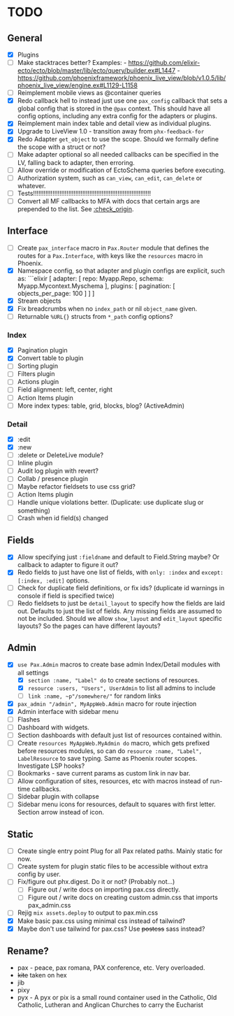 # TODO

## General
- [x] Plugins
- [ ] Make stacktraces better? Examples:
      - https://github.com/elixir-ecto/ecto/blob/master/lib/ecto/query/builder.ex#L1447
      - https://github.com/phoenixframework/phoenix_live_view/blob/v1.0.5/lib/phoenix_live_view/engine.ex#L1129-L1158
- [ ] Reimplement mobile views as @container queries
- [x] Redo callback hell to instead just use one `pax_config` callback that sets a global config that is stored in the
      `@pax` context. This should have all config options, including any extra config for the adapters or plugins.
- [x] Reimplement main index table and detail view as individual plugins.
- [x] Upgrade to LiveView 1.0 - transition away from `phx-feedback-for`
- [x] Redo Adapter `get_object` to use the scope. Should we formally define the scope with a struct or not?
- [ ] Make adapter optional so all needed callbacks can be specified in the LV, falling back to adapter, then erroring.
- [ ] Allow override or modification of EctoSchema queries before executing.
- [ ] Authorization system, such as `can_view`, `can_edit`, `can_delete` or whatever.
- [ ] Tests!!!!!!!!!!!!!!!!!!!!!!!!!!!!!!!!!!!!!!!!!!!!!!!!!!!!!!!!!!!!!!!!!!!
- [ ] Convert all MF callbacks to MFA with docs that certain args are prepended to the list. See
      [:check_origin](https://hexdocs.pm/phoenix/Phoenix.Endpoint.html#socket/3-common-configuration).

## Interface
- [ ] Create `pax_interface` macro in `Pax.Router` module that defines the routes for a `Pax.Interface`, with keys like
      the `resources` macro in Phoenix.
- [x] Namespace config, so that adapter and plugin configs are explicit, such as:
      ```elixir
      [
        adapter: [
            repo: Myapp.Repo,
            schema: Myapp.Mycontext.Myschema
        ],
        plugins: [
            pagination: [
                objects_per_page: 100
            ]
        ]
      ]
- [x] Stream objects
- [x] Fix breadcrumbs when no `index_path` or nil `object_name` given.
- [ ] Returnable `%URL{}` structs from `*_path` config options?

### Index
- [x] Pagination plugin
- [x] Convert table to plugin
- [ ] Sorting plugin
- [ ] Filters plugin
- [ ] Actions plugin
- [ ] Field alignment: left, center, right
- [ ] Action Items plugin
- [ ] More index types: table, grid, blocks, blog? (ActiveAdmin)

### Detail
- [x] :edit
- [x] :new
- [ ] :delete or DeleteLive module?
- [ ] Inline plugin
- [ ] Audit log plugin with revert?
- [ ] Collab / presence plugin
- [ ] Maybe refactor fieldsets to use css grid?
- [ ] Action Items plugin
- [ ] Handle unique violations better. (Duplicate: use duplicate slug or something)
- [ ] Crash when id field(s) changed

## Fields
- [x] Allow specifying just `:fieldname` and default to Field.String maybe? Or callback to adapter to figure it out?
- [x] Redo fields to just have one list of fields, with `only: :index` and `except: [:index, :edit]` options.
- [ ] Check for duplicate field definitions, or fix ids? (duplicate id warnings in console if field is specified twice)
- [ ] Redo fieldsets to just be `detail_layout` to specify how the fields are laid out. Defaults to just the list
      of fields. Any missing fields are assumed to not be included. Should we allow `show_layout` and `edit_layout`
      specific layouts? So the pages can have different layouts?

## Admin
- [x] `use Pax.Admin` macros to create base admin Index/Detail modules with all settings
    - [x] `section :name, "Label" do` to create sections of resources.
    - [x] `resource :users, "Users", UserAdmin` to list all admins to include
    - [ ] `link :name, ~p"/somewhere/"` for random links
- [x] `pax_admin "/admin", MyAppWeb.Admin` macro for route injection
- [x] Admin interface with sidebar menu
- [ ] Flashes
- [ ] Dashboard with widgets.
- [ ] Section dashboards with default just list of resources contained within.
- [ ] Create `resources MyAppWeb.MyAdmin do` macro, which gets prefixed before resources modules, so can do
      `resource :name, "Label", LabelResource` to save typing. Same as Phoenix router scopes. Investigate LSP hooks?
- [ ] Bookmarks - save current params as custom link in nav bar.
- [ ] Allow configuration of sites, resources, etc with macros instead of run-time callbacks.
- [ ] Sidebar plugin with collapse
- [ ] Sidebar menu icons for resources, default to squares with first letter. Section arrow instead of icon.

## Static
- [ ] Create single entry point Plug for all Pax related paths. Mainly static for now.
- [ ] Create system for plugin static files to be accessible without extra config by user.
- [ ] Fix/figure out phx.digest. Do it or not? (Probably not...)
    - [ ] Figure out / write docs on importing pax.css directly.
    - [ ] Figure out / write docs on creating custom admin.css that imports pax_admin.css
- [ ] Rejig `mix assets.deploy` to output to pax.min.css
- [x] Make basic pax.css using minimal css instead of tailwind?
- [x] Maybe don't use tailwind for pax.css? Use ~~postcss~~ sass instead?

## Rename?
- pax - peace, pax romana, PAX conference, etc. Very overloaded.
- ~~kite~~ taken on hex
- jib
- pixy
- pyx - A pyx or pix is a small round container used in the Catholic, Old Catholic, Lutheran and Anglican Churches to carry the Eucharist
